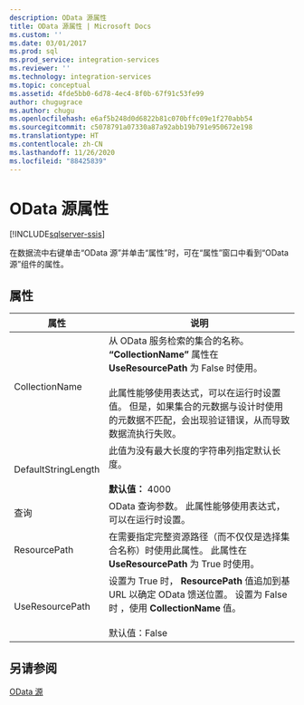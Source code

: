 ```yaml
---
description: OData 源属性
title: OData 源属性 | Microsoft Docs
ms.custom: ''
ms.date: 03/01/2017
ms.prod: sql
ms.prod_service: integration-services
ms.reviewer: ''
ms.technology: integration-services
ms.topic: conceptual
ms.assetid: 4fde5bb0-6d78-4ec4-8f0b-67f91c53fe99
author: chugugrace
ms.author: chugu
ms.openlocfilehash: e6af5b248d0d6822b81c070bffc09e1f270abb54
ms.sourcegitcommit: c5078791a07330a87a92abb19b791e950672e198
ms.translationtype: HT
ms.contentlocale: zh-CN
ms.lasthandoff: 11/26/2020
ms.locfileid: "88425839"
---
```

# <a name="odata-source-properties"></a>OData 源属性

[!INCLUDE[sqlserver-ssis](../../includes/applies-to-version/sqlserver-ssis.md)]


在数据流中右键单击“OData 源”并单击“属性”时，可在“属性”窗口中看到“OData 源”组件的属性。  

## <a name="properties"></a>属性 

|属性|说明|  
|-|-|  
|CollectionName|从 OData 服务检索的集合的名称。 **“CollectionName”** 属性在 **UseResourcePath** 为 False 时使用。<br /><br /> 此属性能够使用表达式，可以在运行时设置值。 但是，如果集合的元数据与设计时使用的元数据不匹配，会出现验证错误，从而导致数据流执行失败。|  
|DefaultStringLength|此值为没有最大长度的字符串列指定默认长度。<br /><br /> **默认值：** 4000|  
|查询|OData 查询参数。 此属性能够使用表达式，可以在运行时设置。|  
|ResourcePath|在需要指定完整资源路径（而不仅仅是选择集合名称）时使用此属性。 此属性在 **UseResourcePath** 为 True 时使用。|  
|UseResourcePath|设置为 True 时， **ResourcePath** 值追加到基 URL 以确定 OData 馈送位置。 设置为 False 时 ，使用 **CollectionName** 值。<br /><br /> 默认值：False|  
  
## <a name="see-also"></a>另请参阅
[OData 源](odata-source.md)

